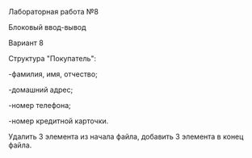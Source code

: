 Лабораторная работа №8

Блоковый ввод-вывод

Вариант 8

Структура "Покупатель":

-фамилия, имя, отчество;

-домашний адрес;

-номер телефона;

-номер кредитной карточки.

Удалить 3 элемента из начала файла, добавить 3 элемента в
конец файла.
